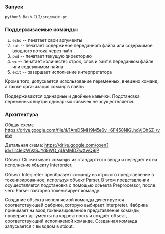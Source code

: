 ### Запуск ### 
`python3 Bash-CLI/src/main.py`

### Поддерживаемые команды: ###
1. `echo` -- печатает свои аргументы
2. `cat` -- печатает содержимое переданного файла или содержимое входного потока через пайп
3. `pwd` -- печатает текущую директорию
4. `wc` -- печатает количество строк, слов и байт в переданном файле или содержимом пайпа
5. `exit` -- завершает исполнение интерпретатора

Кроме того, допускается использование переменных, внешних команд, а также организация команд в пайпы.

Поддерживаются одинарные и двойные кавычки. Подстановка переменных внутри одинарных кавычек не осуществляется.

### Архитектура ###
Общая схема: https://drive.google.com/file/d/1AmD5MH9M5e6v_-6F458NlGLhoVjOhSZ-/view

Детальная схема: https://drive.google.com/open?id=1lr4leizWVzSJYd9WO_qUrMMDZwXwQ9jP

Объект Cli считывает команды из стандартного ввода и передаёт их на исполнение объекту Interpreter.

Объект Interpreter преобразует команду из строкого представление в токенизированное, используя объект Parser. 
В этом представлении осуществляется подстановка с помощью объекта Preprocessor, после чего Parser 
повторно токенизирует команду.

Создание объекта исполняемой команды делегируется соответствующей фабрике, которую выбирает Interpreter.
Фабрика принимает на вход токенизированное представление команды, проверяет аргументы на корректность и создаёт объект,
соответствующий исполняемой команде.
Созданная команда запускается с выводом в stdout.


